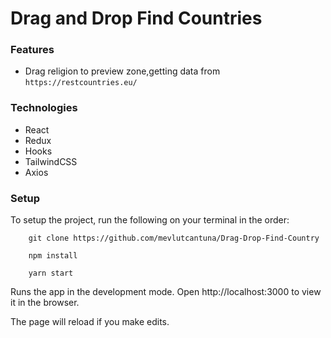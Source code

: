 # Drag and Drop Find Countries

### Features
- Drag religion to preview zone,getting data from ```https://restcountries.eu/ ```

### Technologies
- React
- Redux
- Hooks
- TailwindCSS
- Axios

### Setup

To setup the project, run the following on your terminal in the order:

```
    git clone https://github.com/mevlutcantuna/Drag-Drop-Find-Country
```

```
    npm install
```

```
    yarn start
```

Runs the app in the development mode.
Open http://localhost:3000 to view it in the browser.

The page will reload if you make edits.